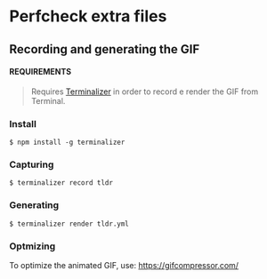 # Perfcheck extra files

## Recording and generating the GIF

#### REQUIREMENTS

> Requires [Terminalizer](https://github.com/faressoft/terminalizer) in order to record e render the GIF from Terminal.

### Install

```
$ npm install -g terminalizer
```

### Capturing

```
$ terminalizer record tldr
```

### Generating
```
$ terminalizer render tldr.yml
```

### Optmizing

To optimize the animated GIF, use: https://gifcompressor.com/